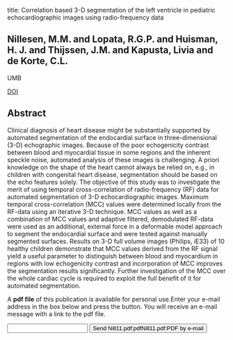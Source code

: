 title: Correlation based 3-D segmentation of the left ventricle in pediatric echocardiographic images using radio-frequency data

## Nillesen, M.M. and Lopata, R.G.P. and Huisman, H. J. and Thijssen, J.M. and Kapusta, Livia and de Korte, C.L.
UMB

<a href="https://doi.org/10.1016/j.ultrasmedbio.2011.05.005">DOI</a>

## Abstract
Clinical diagnosis of heart disease might be substantially supported by automated segmentation of the endocardial surface in three-dimensional (3-D) echographic images. Because of the poor echogenicity contrast between blood and myocardial tissue in some regions and the inherent speckle noise, automated analysis of these images is challenging. A priori knowledge on the shape of the heart cannot always be relied on, e.g., in children with congenital heart disease, segmentation should be based on the echo features solely. The objective of this study was to investigate the merit of using temporal cross-correlation of radio-frequency (RF) data for automated segmentation of 3-D echocardiographic images. Maximum temporal cross-correlation (MCC) values were determined locally from the RF-data using an iterative 3-D technique. MCC values as well as a combination of MCC values and adaptive filtered, demodulated RF-data were used as an additional, external force in a deformable model approach to segment the endocardial surface and were tested against manually segmented surfaces. Results on 3-D full volume images (Philips, iE33) of 10 healthy children demonstrate that MCC values derived from the RF signal yield a useful parameter to distinguish between blood and myocardium in regions with low echogenicity contrast and incorporation of MCC improves the segmentation results significantly. Further investigation of the MCC over the whole cardiac cycle is required to exploit the full benefit of it for automated segmentation.

A <b>pdf file</b> of this publication is available for personal use.Enter your e-mail address in the box below and press the button. You will receive an e-mail message with a link to the pdf file.
<form action="sender.php">  <input type="text" name="email">  <input type="submit" value="Send Nill11.pdf:pdfNill11.pdf:PDF by e-mail"></form>
